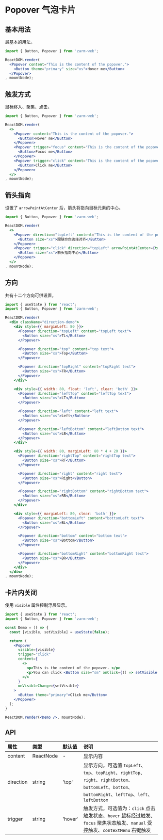 # Popover 气泡卡片



## 基本用法
最基本的用法。

```jsx
import { Button, Popover } from 'zarm-web';

ReactDOM.render(
  <Popover content="This is the content of the popover.">
    <Button theme="primary" size="xs">Hover me</Button>
  </Popover>
, mountNode);
```



## 触发方式
鼠标移入、聚集、点击。

```jsx
import { Button, Popover } from 'zarm-web';

ReactDOM.render(
  <>
    <Popover content="This is the content of the popover.">
      <Button>Hover me</Button>
    </Popover>
    <Popover trigger="focus" content="This is the content of the popover.">
      <Button>Focus me</Button>
    </Popover>
    <Popover trigger="click" content="This is the content of the popover.">
      <Button>Click me</Button>
    </Popover>
  </>
, mountNode);
```



## 箭头指向
设置了 `arrowPointAtCenter` 后，箭头将指向目标元素的中心。

```jsx
import { Button, Popover } from 'zarm-web';

ReactDOM.render(
  <>
    <Popover direction="topLeft" content="This is the content of the popover.">
      <Button size="xs">跟随方向边缘对齐</Button>
    </Popover>
    <Popover trigger="click" direction="topLeft" arrowPointAtCenter={true} content="This is the content of the popover.">
      <Button size="xs">箭头指向中心</Button>
    </Popover>
  </>
, mountNode);
```



## 方向
共有十二个方向可供设置。

```jsx
import { useState } from 'react';
import { Button, Popover } from 'zarm-web';

ReactDOM.render(
  <div className="direction-demo">
    <div style={{ marginLeft: 80 }}>
      <Popover direction="topLeft" content="topLeft text">
        <Button size="xs">TL</Button>
      </Popover>

      <Popover direction="top" content="top text">
        <Button size="xs">Top</Button>
      </Popover>

      <Popover direction="topRight" content="topRight text">
        <Button size="xs">TR</Button>
      </Popover>
    </div>

    <div style={{ width: 80, float: 'left', clear: 'both' }}>
      <Popover direction="leftTop" content="leftTop text">
        <Button size="xs">LT</Button>
      </Popover>

      <Popover direction="left" content="left text">
        <Button size="xs">Left</Button>
      </Popover>

      <Popover direction="leftBottom" content="leftBottom text">
        <Button size="xs">LB</Button>
      </Popover>
    </div>

    <div style={{ width: 80, marginLeft: 80 * 4 + 20 }}>
      <Popover direction="rightTop" content="rightTop text">
        <Button size="xs">RT</Button>
      </Popover>

      <Popover direction="right" content="right text">
        <Button size="xs">Right</Button>
      </Popover>

      <Popover direction="rightBottom" content="rightBottom text">
        <Button size="xs">RB</Button>
      </Popover>
    </div>

    <div style={{ marginLeft: 80, clear: 'both' }}>
      <Popover direction="bottomLeft" content="bottomLeft text">
        <Button size="xs">BL</Button>
      </Popover>

      <Popover direction="bottom" content="bottom text">
        <Button size="xs">Bottom</Button>
      </Popover>

      <Popover direction="bottomRight" content="bottomRight text">
        <Button size="xs">BR</Button>
      </Popover>
    </div>
  </div>
, mountNode);
```



## 卡片内关闭
使用 `visible` 属性控制浮层显示。

```jsx
import { useState } from 'react';
import { Button, Popover } from 'zarm-web';

const Demo = () => {
  const [visible, setVisible] = useState(false);

  return (
    <Popover
      visible={visible}
      trigger="click"
      content={
        <>
          <p>This is the content of the popover. </p>
          <p>You can click <Button size="sm" onClick={() => setVisible(false)}>here</Button> to close this popover.</p>
        </>
      }
      onVisibleChange={setVisible}
    >
      <Button theme="primary">Click me</Button>
    </Popover>
  );
}

ReactDOM.render(<Demo />, mountNode);
```



## API

| 属性 | 类型 | 默认值 | 说明 |
| :--- | :--- | :--- | :--- |
| content | ReactNode | - | 显示内容 |
| direction | string | 'top' | 显示方向，可选值 `topLeft`、`top`、`topRight`、`rightTop`、`right`、`rightBottom`、`bottomLeft`、`bottom`、`bottomRight`、`leftTop`、`left`、`leftBottom` |
| trigger | string | 'hover' | 触发方式，可选值为：`click` 点击触发状态、`hover` 鼠标经过触发、`focus` 聚焦状态触发、`manual` 受控触发、`contextMenu` 右键触发 |
